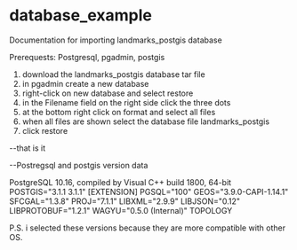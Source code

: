 # database_example

Documentation for importing landmarks_postgis database

Prerequests:
Postgresql, 
pgadmin,
postgis

1. download the landmarks_postgis database tar file
2. in pgadmin create a new database
3. right-click on new database and select restore
4. in the Filename field on the right side click the three dots
5. at the bottom right click on format and select all files
6. when all files are shown select the database file landmarks_postgis
7. click restore

--that is it

--Postregsql and postgis version data

PostgreSQL 10.16, compiled by Visual C++ build 1800, 64-bit
POSTGIS="3.1.1 3.1.1" [EXTENSION] PGSQL="100" GEOS="3.9.0-CAPI-1.14.1" SFCGAL="1.3.8" PROJ="7.1.1" LIBXML="2.9.9" LIBJSON="0.12" LIBPROTOBUF="1.2.1" WAGYU="0.5.0 (Internal)" TOPOLOGY

P.S. i selected these versions because they are more compatible with other OS.
